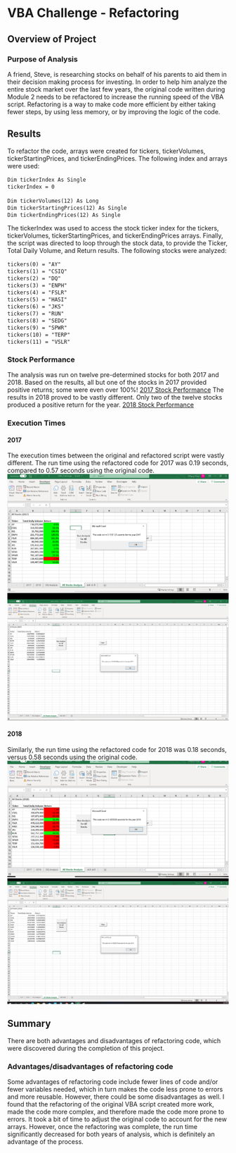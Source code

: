 # VBA Challenge - Refactoring
## Overview of Project
### Purpose of Analysis
A friend, Steve, is researching stocks on behalf of his parents to aid them in their decision making process for investing. In order to help him analyze the entire stock market over the last few years, the original code written during Module 2 needs to be refactored to increase the running speed of the VBA script. Refactoring is a way to make code more efficient by either taking fewer steps, by using less memory, or by improving the logic of the code.
## Results
To refactor the code, arrays were created for tickers, tickerVolumes, tickerStartingPrices, and tickerEndingPrices.  The following index and arrays were used:
    
    Dim tickerIndex As Single
    tickerIndex = 0
    
    Dim tickerVolumes(12) As Long
    Dim tickerStartingPrices(12) As Single
    Dim tickerEndingPrices(12) As Single
     
The tickerIndex was used to access the stock ticker index for the tickers, tickerVolumes, tickerStartingPrices, and tickerEndingPrices arrays. Finally, the script was directed to loop through the stock data, to provide the Ticker, Total Daily Volume, and Return results.  The following stocks were analyzed:
    
    tickers(0) = "AY"
    tickers(1) = "CSIQ"
    tickers(2) = "DQ"
    tickers(3) = "ENPH"
    tickers(4) = "FSLR"
    tickers(5) = "HASI"
    tickers(6) = "JKS"
    tickers(7) = "RUN"
    tickers(8) = "SEDG"
    tickers(9) = "SPWR"
    tickers(10) = "TERP"
    tickers(11) = "VSLR"
### Stock Performance
The analysis was run on twelve pre-determined stocks for both 2017 and 2018.  Based on the results, all but one of the stocks in 2017 provided positive returns; some were even over 100%! [2017 Stock Performance](Resources/2017_Stock_Performance.png) The results in 2018 proved to be vastly different.  Only two of the twelve stocks produced a positive return for the year. [2018 Stock Performance](Resources/2018_Stock_Performance.png)
### Execution Times
#### 2017
The execution times between the original and refactored script were vastly different.  The run time using the refactored code for 2017 was 0.19 seconds, compared to 0.57 seconds using the original code.  ![2017](Resources/VBA_Challenge_2017.png) ![2017 Original](Resources/2017_Original_Code_RunTime.png) 
#### 2018
Similarly, the run time using the refactored code for 2018 was 0.18 seconds, versus 0.58 seconds using the original code. ![2018](Resources/VBA_Challenge_2018.png) ![2018 Original](Resources/2018_Original_Code_RunTime.png)
## Summary
There are both advantages and disadvantages of refactoring code, which were discovered during the completion of this project.
### Advantages/disadvantages of refactoring code
Some advantages of refactoring code include fewer lines of code and/or fewer variables needed, which in turn makes the code less prone to errors and more reusable. However, there could be some disadvantages as well. I found that the refactoring of the original VBA script created more work, made the code more complex, and therefore made the code more prone to errors.  It took a bit of time to adjust the original code to account for the new arrays.  However, once the refactoring was complete, the run time significantly decreased for both years of analysis, which is definitely an advantage of the process.
